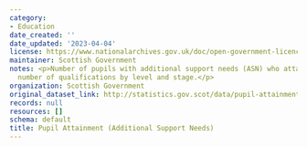 ```yaml
---
category:
- Education
date_created: ''
date_updated: '2023-04-04'
license: https://www.nationalarchives.gov.uk/doc/open-government-licence/version/3/
maintainer: Scottish Government
notes: <p>Number of pupils with additional support needs (ASN) who attained a given
  number of qualifications by level and stage.</p>
organization: Scottish Government
original_dataset_link: http://statistics.gov.scot/data/pupil-attainment-asn
records: null
resources: []
schema: default
title: Pupil Attainment (Additional Support Needs)
---
```

